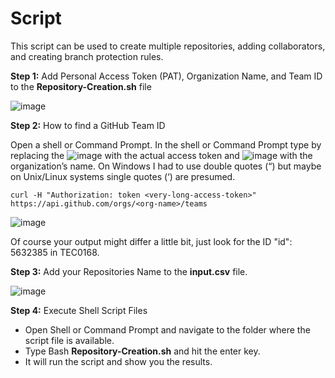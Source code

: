 # Script

 This script can be used to create multiple repositories, adding collaborators, and creating branch protection rules.
 
**Step 1:** Add Personal Access Token (PAT), Organization Name, and Team ID to the **Repository-Creation.sh** file

  ![image](https://user-images.githubusercontent.com/78465059/152372620-14e51c3c-35d8-457c-a5c7-e09e41ed43e6.png)
  
**Step 2:** How to find a GitHub Team ID
    
Open a shell or Command Prompt. In the shell or Command Prompt type by replacing the ![image](https://user-images.githubusercontent.com/78465059/152374108-f84f985e-85a3-4a3a-b331-94101a1b0a6f.png)
 with the actual access token and ![image](https://user-images.githubusercontent.com/78465059/152374175-552ddf38-6948-47f0-83e4-42acae371e26.png)
 with the organization’s name. On Windows I had to use double quotes (“) but maybe on Unix/Linux systems single quotes (‘) are presumed.
 
 `curl -H "Authorization: token <very-long-access-token>" https://api.github.com/orgs/<org-name>/teams`
 
 ![image](https://user-images.githubusercontent.com/78465059/152374698-edd339a7-6e05-4bc5-a334-0fa3148ff409.png)

 Of course your output might differ a little bit, just look for the ID "id":  5632385 in TEC0168.

**Step 3:** Add your Repositories Name to the **input.csv** file.

 ![image](https://user-images.githubusercontent.com/78465059/152372827-37a95c23-910f-47fa-b243-aff02829e735.png)
 
 
 **Step 4:** Execute Shell Script Files
 
  - Open Shell or Command Prompt and navigate to the folder where the script file is available.
  - Type Bash **Repository-Creation.sh** and hit the enter key.
  - It will run the script and show you the results.
